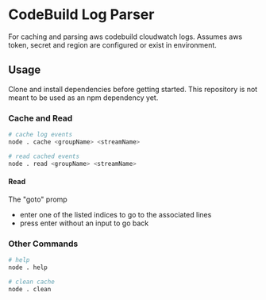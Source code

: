 # CodeBuild Log Parser

For caching and parsing aws codebuild cloudwatch logs. Assumes aws token, secret and region are configured or exist in environment.

## Usage

Clone and install dependencies before getting started. This repository is not meant to be used as an npm dependency yet.

### Cache and Read

```bash
# cache log events
node . cache <groupName> <streamName>

# read cached events
node . read <groupName> <streamName>
```

#### Read

The "goto" promp

- enter one of the listed indices to go to the associated lines
- press enter without an input to go back

### Other Commands

```bash
# help
node . help

# clean cache
node . clean
```
